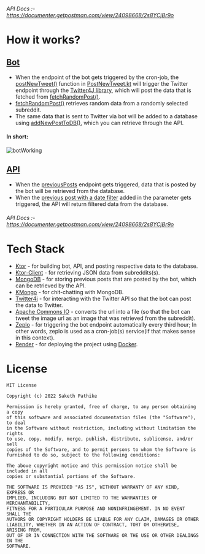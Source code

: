 ###### API Docs :- https://documenter.getpostman.com/view/24098668/2s8YCjBr9o

# How it works?

## [Bot](https://twitter.com/catktorbot)
- When the endpoint of the bot gets triggered by the cron-job, the [postNewTweet()](https://github.com/sakethpathike/catktorbot/blob/a67bf082fd52c87083b628fa7809350a881dfdc1/src/main/kotlin/com/sakethh/bot/twitter/PostNewTweet.kt#L15) function in [PostNewTweet.kt](https://github.com/sakethpathike/catktorbot/blob/master/src/main/kotlin/com/sakethh/bot/twitter/PostNewTweet.kt) will trigger the Twitter endpoint through the [Twitter4J library](https://github.com/Twitter4J/Twitter4J), which will post the data that is fetched from [fetchRandomPost()](https://github.com/sakethpathike/catktorbot/blob/a67bf082fd52c87083b628fa7809350a881dfdc1/src/main/kotlin/com/sakethh/redditData/FetchRandomPost.kt#L16).
- [fetchRandomPost()](https://github.com/sakethpathike/catktorbot/blob/a67bf082fd52c87083b628fa7809350a881dfdc1/src/main/kotlin/com/sakethh/redditData/FetchRandomPost.kt#L16) retrieves random data from a randomly selected subreddit.
- The same data that is sent to Twitter via bot will be added to a database using [addNewPostToDB()](https://github.com/sakethpathike/catktorbot/blob/a67bf082fd52c87083b628fa7809350a881dfdc1/src/main/kotlin/com/sakethh/api/AddNewPostToDB.kt#L8), which you can retrieve through the API.

#### In short:

![botWorking](https://user-images.githubusercontent.com/83284398/198224398-7302d09d-3a44-4d63-84aa-00077bc45ce7.png)

## [API](https://catktorapi.onrender.com/)
- When the [previousPosts](https://github.com/sakethpathike/catktorbot/blob/a67bf082fd52c87083b628fa7809350a881dfdc1/src/main/kotlin/com/sakethh/api/FetchPreviousPosts.kt#L11) endpoint gets triggered, data that is posted by the bot will be retrieved from the database.
- When the [previous post with a date filter](https://github.com/sakethpathike/catktorbot/blob/a67bf082fd52c87083b628fa7809350a881dfdc1/src/main/kotlin/com/sakethh/api/FetchPreviousPosts.kt#L18) added in the parameter gets triggered, the API will return filtered data from the database.

###### API Docs :- https://documenter.getpostman.com/view/24098668/2s8YCjBr9o

# Tech Stack
- [Ktor](https://ktor.io/) - for building bot, API, and posting respective data to the database.
- [Ktor-Client](https://ktor.io/docs/getting-started-ktor-client.html) - for retrieving JSON data from subreddits(s).
- [MongoDB](https://www.mongodb.com/) - for storing previous posts that are posted by the bot, which can be retrieved by the API.
- [KMongo](https://github.com/Litote/kmongo) - for chit-chatting with MongoDB.
- [Twitter4j](https://github.com/Twitter4J/Twitter4J) - for interacting with the Twitter API so that the bot can post the data to Twitter.
- [Apache Commons IO](https://commons.apache.org/proper/commons-io/) - converts the url into a file (so that the bot can tweet the image url as an image that was retrieved from the subreddit).
- [Zeplo](https://www.zeplo.io/) - for triggering the bot endpoint automatically every third hour; In other words, zeplo is used as a cron-job(s) service(if that makes sense in this context).
- [Render](https://render.com/) - for deploying the project using [Docker](https://www.docker.com/).

# License

```
MIT License

Copyright (c) 2022 Saketh Pathike

Permission is hereby granted, free of charge, to any person obtaining a copy
of this software and associated documentation files (the "Software"), to deal
in the Software without restriction, including without limitation the rights
to use, copy, modify, merge, publish, distribute, sublicense, and/or sell
copies of the Software, and to permit persons to whom the Software is
furnished to do so, subject to the following conditions:

The above copyright notice and this permission notice shall be included in all
copies or substantial portions of the Software.

THE SOFTWARE IS PROVIDED "AS IS", WITHOUT WARRANTY OF ANY KIND, EXPRESS OR
IMPLIED, INCLUDING BUT NOT LIMITED TO THE WARRANTIES OF MERCHANTABILITY,
FITNESS FOR A PARTICULAR PURPOSE AND NONINFRINGEMENT. IN NO EVENT SHALL THE
AUTHORS OR COPYRIGHT HOLDERS BE LIABLE FOR ANY CLAIM, DAMAGES OR OTHER
LIABILITY, WHETHER IN AN ACTION OF CONTRACT, TORT OR OTHERWISE, ARISING FROM,
OUT OF OR IN CONNECTION WITH THE SOFTWARE OR THE USE OR OTHER DEALINGS IN THE
SOFTWARE.
```
